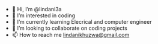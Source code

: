 - 👋 Hi, I’m @lindani3a
- 👀 I’m interested in coding
- 🌱 I’m currently learning Elecrical and computer engineer
- 💞️ I’m looking to collaborate on coding projects
- 📫 How to reach me lindanikhuzwa@gmail.com

<!---
lindani3a/lindani3a is a ✨ special ✨ repository because its `README.md` (this file) appears on your GitHub profile.
You can click the Preview link to take a look at your changes.
--->
